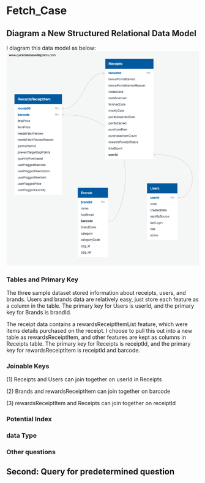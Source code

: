 # Fetch_Case
## Diagram a New Structured Relational Data Model
I diagram this data model as below:
![Alt text](https://github.com/HaomingLiu00/Fetch_Case/blob/main/DataModel.png)
### Tables and Primary Key
The three sample dataset stored information about receipts, users, and brands. 
Users and brands data are relatively easy, just store each feature as a column in the table. The primary key for Users is userId, and the primary key for Brands is brandId.

The receipt data contains a rewardsReceiptItemList feature, which were items details purchased on the receipt. I choose to pull this out into a new table as rewardsReceiptItem, and other features are kept as columns in Receipts table. The primary key for Receipts is receiptId, and the primary key for rewardsReceiptItem is receiptId and barcode.
### Joinable Keys
(1) Receipts and Users can join together on userId in Receipts

(2) Brands and rewardsReceiptItem can join together on barcode

(3) rewardsReceiptItem and Receipts can join together on receiptId

### Potential Index

### data Type

### Other questions

## Second: Query for predetermined question

